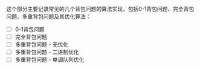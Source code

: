 这个部分主要记录常见的几个背包问题的算法实现，包括0-1背包问题、完全背包问题、多重背包问题及其优化算法：
- [ ] 0-1背包问题
- [ ] 完全背包问题
- [ ] 多重背包问题 - 无优化
- [ ] 多重背包问题 - 二进制优化
- [ ] 多重背包问题 - 单调队列优化